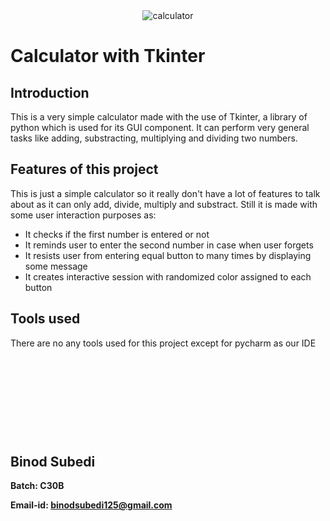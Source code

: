 <div align='center'><img src='https://media.istockphoto.com/vectors/calculator-vector-id531633071?k=6&m=531633071&s=612x612&w=0&h=avG9G_PrEJQqpHUYngqIjDgE9KCf3M58pqDwzsI_E1E=' alt='calculator'>
</div>

  # Calculator with Tkinter
  
  ## Introduction
  This is a very simple calculator made with the use of Tkinter, a library of python which is used
  for its GUI component. It can perform very general tasks like adding, substracting, multiplying
  and dividing two numbers.
  
  ## Features of this project
  
  This is just a simple calculator so it really don't have a lot of features to talk about
  as it can only add, divide, multiply and substract. Still it is made with some user interaction
  purposes as:
  
  - It checks if the first number is entered or not
  - It reminds user to enter the second number in case when user forgets
  - It resists user from entering equal button to many times by displaying some message
  - It creates interactive session with randomized color assigned to each button
  
  ## Tools used
  There are no any tools used for this project except for pycharm as our IDE
  
  &nbsp;

 <pre>
 
 
 
 </pre>
 &nbsp;
 ## Binod Subedi
  
  **Batch: C30B**
  
  **Email-id: binodsubedi125@gmail.com**
  
